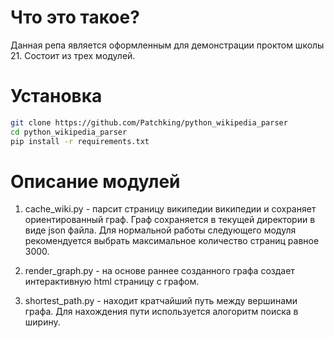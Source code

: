 # Что это такое? 
Данная репа является оформленным для демонстрации проктом школы 21. Состоит из трех модулей. 

# Установка
```bash
git clone https://github.com/Patchking/python_wikipedia_parser
cd python_wikipedia_parser
pip install -r requirements.txt
```

# Описание модулей

1) cache_wiki.py - парсит страницу википедии википедии и сохраняет ориентированный граф. Граф сохраняется в текущей директории в виде json файла. Для нормальной работы следующего модуля рекомендуется выбрать максимальное количество страниц равное 3000. 

2) render_graph.py - на основе раннее созданного графа создает интерактивную html страницу с графом.

3) shortest_path.py - находит кратчайший путь между вершинами графа. Для нахождения пути используется алогоритм поиска в ширину.